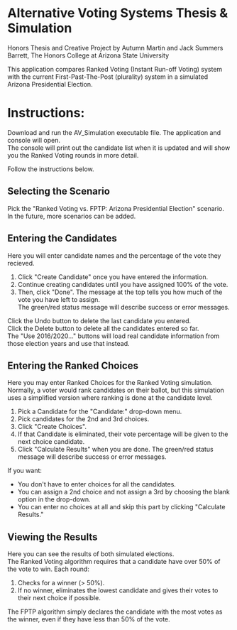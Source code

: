 # Alternative Voting Systems Thesis & Simulation
Honors Thesis and Creative Project by Autumn Martin and Jack Summers <br>
Barrett, The Honors College at Arizona State University <br>

This application compares Ranked Voting (Instant Run-off Voting) system with the current First-Past-The-Post (plurality) system in a simulated Arizona Presidential Election.

# Instructions:
Download and run the AV_Simulation executable file. 
The application and console will open. <br>
The console will print out the candidate list when it is updated and will
show you the Ranked Voting rounds in more detail.

Follow the instructions below.

## Selecting the Scenario
Pick the "Ranked Voting vs. FPTP: Arizona Presidential Election" scenario. <br>
In the future, more scenarios can be added. <br>

## Entering the Candidates
Here you will enter candidate names and the percentage of the vote they recieved.
1. Click "Create Candidate" once you have entered the information.
2. Continue creating candidates until you have assigned 100% of the vote.
3. Then, click "Done".
The message at the top tells you how much of the vote you have left to assign. <br>
The green/red status message will describe success or error messages. <br>

Click the Undo button to delete the last candidate you entered.<br>
Click the Delete button to delete all the candidates entered so far.<br>
The "Use 2016/2020..." buttons will load real candidate information from those election years and use that instead.<br>

## Entering the Ranked Choices
Here you may enter Ranked Choices for the Ranked Voting simulation. <br>
Normally, a voter would rank candidates on their ballot,
but this simulation uses a simplified version where ranking is done at the candidate level.
1. Pick a Candidate for the "Candidate:" drop-down menu.
2. Pick candidates for the 2nd and 3rd choices.
3. Click "Create Choices".
4. If that Candidate is eliminated, their vote percentage will be given to the next choice candidate.
5. Click "Calculate Results" when you are done.
The green/red status message will describe success or error messages. <br>

If you want:
* You don't have to enter choices for all the candidates.
* You can assign a 2nd choice and not assign a 3rd by choosing the blank option in the drop-down.
* You can enter no choices at all and skip this
part by clicking "Calculate Results."

## Viewing the Results
Here you can see the results of both simulated elections. <br>
The Ranked Voting algorithm requires that a candidate have over 50% of the vote to win.
Each round:
1. Checks for a winner (> 50%). 
2. If no winner, eliminates the lowest candidate 
and gives their votes to their next choice if possible.

The FPTP algorithm simply declares the candidate with the most votes as the winner,
even if they have less than 50% of the vote.